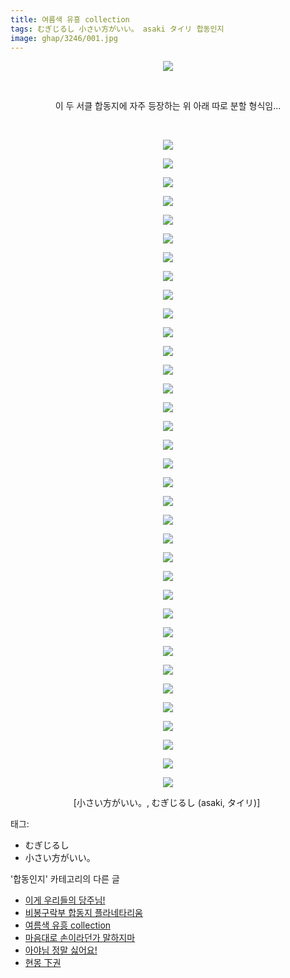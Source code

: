 ```yaml
---
title: 여름색 유흥 collection
tags: むぎじるし 小さい方がいい。 asaki タイリ 합동인지
image: ghap/3246/001.jpg
---
```

<div class="article">
<p style="text-align: center; clear: none; float: none;"><img src="{{ site.nasurl }}/ghap/3246/001.jpg"/></p>
<p style="text-align: center; clear: none; float: none;"><br/></p>
<p style="text-align: center; clear: none; float: none;">이 두 서클 합동지에 자주 등장하는 위 아래 따로 분할 형식임...</p>
<p style="text-align: center; clear: none; float: none;"><br/></p>
<p style="text-align: center; clear: none; float: none;"><img src="{{ site.nasurl }}/ghap/3246/002.jpg"/></p>
<p style="text-align: center; clear: none; float: none;"><img src="{{ site.nasurl }}/ghap/3246/003.jpg"/></p>
<p style="text-align: center; clear: none; float: none;"><img src="{{ site.nasurl }}/ghap/3246/004.jpg"/></p>
<p style="text-align: center; clear: none; float: none;"><img src="{{ site.nasurl }}/ghap/3246/005.jpg"/></p>
<p style="text-align: center; clear: none; float: none;"><img src="{{ site.nasurl }}/ghap/3246/006.jpg"/></p>
<p style="text-align: center; clear: none; float: none;"><img src="{{ site.nasurl }}/ghap/3246/007.jpg"/></p>
<p style="text-align: center; clear: none; float: none;"><img src="{{ site.nasurl }}/ghap/3246/008.jpg"/></p>
<p style="text-align: center; clear: none; float: none;"><img src="{{ site.nasurl }}/ghap/3246/009.jpg"/></p>
<p style="text-align: center; clear: none; float: none;"><img src="{{ site.nasurl }}/ghap/3246/010.jpg"/></p>
<p style="text-align: center; clear: none; float: none;"><img src="{{ site.nasurl }}/ghap/3246/011.jpg"/></p>
<p style="text-align: center; clear: none; float: none;"><img src="{{ site.nasurl }}/ghap/3246/012.jpg"/></p>
<p style="text-align: center; clear: none; float: none;"><img src="{{ site.nasurl }}/ghap/3246/013.jpg"/></p>
<p style="text-align: center; clear: none; float: none;"><img src="{{ site.nasurl }}/ghap/3246/014.jpg"/></p>
<p style="text-align: center; clear: none; float: none;"><img src="{{ site.nasurl }}/ghap/3246/015.jpg"/></p>
<p style="text-align: center; clear: none; float: none;"><img src="{{ site.nasurl }}/ghap/3246/016.jpg"/></p>
<p style="text-align: center; clear: none; float: none;"><img src="{{ site.nasurl }}/ghap/3246/017.jpg"/></p>
<p style="text-align: center; clear: none; float: none;"><img src="{{ site.nasurl }}/ghap/3246/018.jpg"/></p>
<p style="text-align: center; clear: none; float: none;"><img src="{{ site.nasurl }}/ghap/3246/019.jpg"/></p>
<p style="text-align: center; clear: none; float: none;"><img src="{{ site.nasurl }}/ghap/3246/020.jpg"/></p>
<p style="text-align: center; clear: none; float: none;"><img src="{{ site.nasurl }}/ghap/3246/021.jpg"/></p>
<p style="text-align: center; clear: none; float: none;"><img src="{{ site.nasurl }}/ghap/3246/022.jpg"/></p>
<p style="text-align: center; clear: none; float: none;"><img src="{{ site.nasurl }}/ghap/3246/023.jpg"/></p>
<p style="text-align: center; clear: none; float: none;"><img src="{{ site.nasurl }}/ghap/3246/024.jpg"/></p>
<p style="text-align: center; clear: none; float: none;"><img src="{{ site.nasurl }}/ghap/3246/025.jpg"/></p>
<p style="text-align: center; clear: none; float: none;"><img src="{{ site.nasurl }}/ghap/3246/026.jpg"/></p>
<p style="text-align: center; clear: none; float: none;"><img src="{{ site.nasurl }}/ghap/3246/027.jpg"/></p>
<p style="text-align: center; clear: none; float: none;"><img src="{{ site.nasurl }}/ghap/3246/028.jpg"/></p>
<p style="text-align: center; clear: none; float: none;"><img src="{{ site.nasurl }}/ghap/3246/029.jpg"/></p>
<p style="text-align: center; clear: none; float: none;"><img src="{{ site.nasurl }}/ghap/3246/030.jpg"/></p>
<p style="text-align: center; clear: none; float: none;"><img src="{{ site.nasurl }}/ghap/3246/031.jpg"/></p>
<p style="text-align: center; clear: none; float: none;"><img src="{{ site.nasurl }}/ghap/3246/032.jpg"/></p>
<p style="text-align: center; clear: none; float: none;"><img src="{{ site.nasurl }}/ghap/3246/033.jpg"/></p>
<p style="text-align: center; clear: none; float: none;"><img src="{{ site.nasurl }}/ghap/3246/034.jpg"/></p>
<p style="text-align: center; clear: none; float: none;"><img src="{{ site.nasurl }}/ghap/3246/035.jpg"/></p>
<p style="text-align: center; clear: none; float: none;"><img src="{{ site.nasurl }}/ghap/3246/036.jpg"/></p>
<p style="text-align: center; clear: none; float: none;">[小さい方がいい。, むぎじるし (asaki, タイリ)] </p>
</div><div class="tagTrail">
<p>태그: </p>
<ul>
<li>むぎじるし</li>
<li>小さい方がいい。</li>
</ul>
</div><div class="another">
<p>'합동인지' 카테고리의 다른 글</p>
<ul>
<li><a href="/2017-05-25-ghap_3303">이게 우리들의 당주님!</a></li>
<li><a href="/2017-05-15-ghap_3247">비봉구락부 합동지 플라네타리움</a></li>
<li><a href="/2017-05-15-ghap_3246">여름색 유흥 collection</a></li>
<li><a href="/2017-04-20-ghap_3206">마음대로 손이라던가 말하지마</a></li>
<li><a href="/2017-04-20-ghap_3202">아야님 정말 싫어요!</a></li>
<li><a href="/2017-01-10-ghap_3103">현몽 下권</a></li>
</ul>
</div><div class="cb_module cb_fluid">
<div class="cb_wrt cb_profile">
</div><!-- commentList close -->
</div>